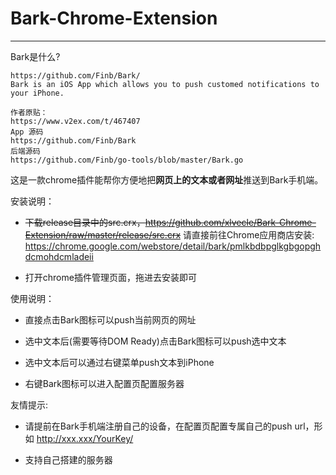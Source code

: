 # Bark-Chrome-Extension

---


Bark是什么?

```
https://github.com/Finb/Bark/
Bark is an iOS App which allows you to push customed notifications to your iPhone.

作者原贴：
https://www.v2ex.com/t/467407
App 源码 
https://github.com/Finb/Bark 
后端源码 
https://github.com/Finb/go-tools/blob/master/Bark.go
```

这是一款chrome插件能帮你方便地把**网页上的文本或者网址**推送到Bark手机端。

安装说明：

+ ~~下载release目录中的src.crx，https://github.com/xlvecle/Bark-Chrome-Extension/raw/master/release/src.crx~~ 请直接前往Chrome应用商店安装: https://chrome.google.com/webstore/detail/bark/pmlkbdbpglkgbgopghdcmohdcmladeii

+ 打开chrome插件管理页面，拖进去安装即可

使用说明：

+ 直接点击Bark图标可以push当前网页的网址

+ 选中文本后(需要等待DOM Ready)点击Bark图标可以push选中文本

+ 选中文本后可以通过右键菜单push文本到iPhone

+ 右键Bark图标可以进入配置页配置服务器

友情提示:

+ 请提前在Bark手机端注册自己的设备，在配置页配置专属自己的push url，形如 http://xxx.xxx/YourKey/

+ 支持自己搭建的服务器

